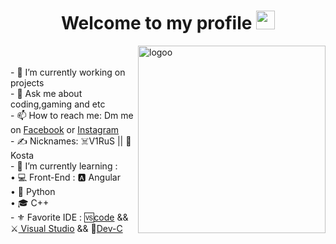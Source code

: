  <h1 align="center">Welcome to my profile <img src="https://raw.githubusercontent.com/iampavangandhi/iampavangandhi/master/gifs/Hi.gif" width="30px"></h1>
 <a  href="https://www.facebook.com/Kosta202/"><img align="right" src="https://i.ibb.co/L6H1TrF/logoo.png" alt="logoo" width=300></a> 
        <br>
        <br>
        - 🔭 I’m currently working on projects <br>
        - 💬 Ask me about coding,gaming and etc <br>
        - 📫 How to reach me: Dm me on <a href="https://www.facebook.com/Kosta202/">Facebook</a> or <a href="https://www.instagram.com/kostad22/">Instagram</a> <br>
        - ✍️ Nicknames: ☠️V1RuS || 🤠Kosta <br>
        - 🌱 I’m currently learning : <br>
              • 💻 Front-End :  🅰️ Angular   <br>
              • 🐍 Python  <br>
              • 🎓 C++ <br>
        - ⚜️ Favorite IDE : 🆚<a href="https://code.visualstudio.com/">code</a> && ⚔️<a href="https://visualstudio.microsoft.com/"> Visual Studio</a> && 🔰<a href="https://sourceforge.net/projects/orwelldevcpp/">Dev-C</a> <br>

